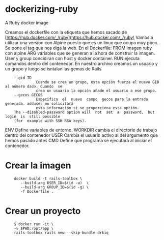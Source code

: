 # dockerizing-ruby
A Ruby docker image

Creamos el dockerfile con la etiqueta que hemos sacado de [https://hub.docker.com/_/ruby](https://hub.docker.com/_/ruby)
Vamos a utilizar una version con Alpine puesto que es un linux que ocupa muy poco.
Se pone el tag que nos diga la web.
En el Dockerfile:
FROM imagen ruby con alpine
ARG variables que se generan a la hora de construir la imagen. User y group concidiran con host y docker container.
RUN ejecuta comandos dentro del contenedor. En nuestro archivo creamos un usuario y un grupo y luego se isntalan las gemas de Rails.
```
    --gid ID
              Cuando se crea un grupo, esta opción fuerza el nuevo GID al número dado. Cuando  se
              crea un usuario la opción añade el usuario a ese grupo.
    --gecos GECOS
              Especifica  el  nuevo  campo  gecos para la entrada generada. adduser no solicitará
              esta información si se proporciona esta opción.
    The --disabled-password option will  not  set  a  password,  but  login  is  still possible  
    (for  example with SSH RSA keys).
```
ENV Define variables de entorno.
WORKDIR cambia el directorio de trabajo dentro del contenedor
USER Cambia el usuario activo al del argumento que hemos pasado antes
CMD Define que programa se ejecutara al iniciar el contenedor.

# Crear la imagen

```
    docker build -t rails-toolbox \
       --build-arg USER_ID=$(id -u)  \
       --build-arg GROUP_ID=$(id -g) \
       -f Dockerfile .
```
# Crear un proyecto
```
    $ docker run -it \
    -v $PWD:/opt/app \
    rails-toolbox rails new --skip-bundle drkiq
```